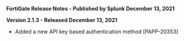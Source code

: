 **FortiGate Release Notes - Published by Splunk December 13, 2021**


**Version 2.1.3 - Released December 13, 2021**

* Added a new API key based authentication method [PAPP-20353]